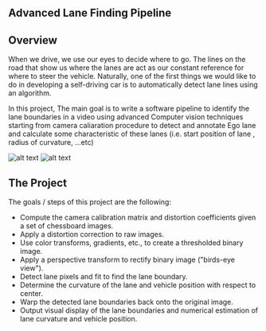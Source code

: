 ## **Advanced Lane Finding Pipeline** 

[//]: # (Image References)

[image1]: ./calibration_test/comb_calibration3.jpg "Calibration output sample 1"
[image2]: ./calibration_test/comb_calibration17.jpg "Calibration output sample 2"
[image3]: ./output_images/test1_final.png "Final output of Test 1 Image"
[image4]: ./output_images/test1_binary.png "Binary output of thresholding Test 1 Image"
[image5]: ./output_images/test1_binary_wrapped.png "apply prespective transformation on Binary output of thresholding Test 1 Image"
[image6]: ./output_images/test1_search_area.png "search area in Test 1 Image"
[image7]: ./output_images/test4_final.png "Final output of Test 4 Image"
[image8]: ./output_images/test6_final.png "Final output of Test 4 Image"
[image9]: ./output_images/straight_lines1_final.png "Final output of straight lines 1 Image"
[image10]: ./output_images/straight_lines2_final.png "Final output of straight lines 2 Image"


Overview
---

When we drive, we use our eyes to decide where to go.  The lines on the road that show us where the lanes are act as our constant reference for where to steer the vehicle.  Naturally, one of the first things we would like to do in developing a self-driving car is to automatically detect lane lines using an algorithm.

In this project, The main goal is to write a software pipeline to identify the lane boundaries in a video using advanced Computer vision techniques starting from camera caliaration procedure to detect and annotate Ego lane and calculate some characteristic of these lanes (i.e. start position of lane , radius of curvature, ...etc)

![alt text][image9] ![alt text][image7]

The Project
---
The goals / steps of this project are the following:

* Compute the camera calibration matrix and distortion coefficients given a set of chessboard images.
* Apply a distortion correction to raw images.
* Use color transforms, gradients, etc., to create a thresholded binary image.
* Apply a perspective transform to rectify binary image ("birds-eye view").
* Detect lane pixels and fit to find the lane boundary.
* Determine the curvature of the lane and vehicle position with respect to center.
* Warp the detected lane boundaries back onto the original image.
* Output visual display of the lane boundaries and numerical estimation of lane curvature and vehicle position.